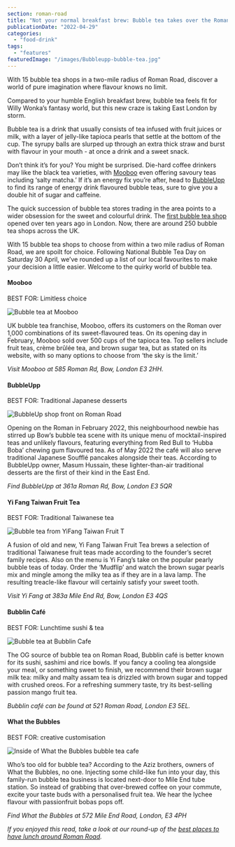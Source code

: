 ```yaml
---
section: roman-road
title: "Not your normal breakfast brew: Bubble tea takes over the Roman"
publicationDate: "2022-04-29"
categories: 
  - "food-drink"
tags: 
  - "features"
featuredImage: "/images/Bubbleupp-bubble-tea.jpg"
---
```


With 15 bubble tea shops in a two-mile radius of Roman Road, discover a world of pure imagination where flavour knows no limit. 

Compared to your humble English breakfast brew, bubble tea feels fit for Willy Wonka’s fantasy world, but this new craze is taking East London by storm. 

Bubble tea is a drink that usually consists of tea infused with fruit juices or milk, with a layer of jelly-like tapioca pearls that settle at the bottom of the cup. The syrupy balls are slurped up through an extra thick straw and burst with flavour in your mouth - at once a drink and a sweet snack.

Don’t think it’s for you? You might be surprised. Die-hard coffee drinkers may like the black tea varieties, with [Mooboo](https://romanroadlondon.com/mooboo-bubble-tea-open/) even offering savoury teas including ‘salty matcha.’ If it’s an energy fix you’re after, head to [BubbleUpp](https://romanroadlondon.com/bubbleupp-bubble-tea-open/) to find its range of energy drink flavoured bubble teas, sure to give you a double hit of sugar and caffeine.   

The quick succession of bubble tea stores trading in the area points to a wider obsession for the sweet and colourful drink. The [first bubble tea shop](https://www.bbc.co.uk/news/magazine-28640188#:~:text=Assad%20Khan%2C%20a%20former%20investment%20banker%2C%20opened%20the%20UK%27s%20first%20bubble%20tea%20shop%20in%20Soho%2C%20London%2C%20in%202011.) opened over ten years ago in London. Now, there are around 250 bubble tea shops across the UK.

With 15 bubble tea shops to choose from within a two mile radius of Roman Road, we are spoilt for choice. Following National Bubble Tea Day on Saturday 30 April, we’ve rounded up a list of our local favourites to make your decision a little easier. Welcome to the quirky world of bubble tea.

#### Mooboo

BEST FOR: Limitless choice

![Bubble tea at Mooboo](/images/mooboo-bubble-tea-1024x683.jpg)

UK bubble tea franchise, Mooboo, offers its customers on the Roman over 1,000 combinations of its sweet-flavoured teas. On its opening day in February, Mooboo sold over 500 cups of the tapioca tea. Top sellers include fruit teas, crème brûlée tea, and brown sugar tea, but as stated on its website, with so many options to choose from ‘the sky is the limit.’   

_Visit Mooboo at 585 Roman Rd, Bow, London E3 2HH._

#### BubbleUpp

BEST FOR: Traditional Japanese desserts

![BubbleUp shop front on Roman Road](/images/bubble-up-shop-1024x683.jpg)

Opening on the Roman in February 2022, this neighbourhood newbie has stirred up Bow’s bubble tea scene with its unique menu of mocktail-inspired teas and unlikely flavours, featuring everything from Red Bull to ‘Hubba Boba’ chewing gum flavoured tea. As of May 2022 the café will also serve traditional Japanese Soufflé pancakes alongside their teas. According to BubbleUpp owner, Masum Hussain, these lighter-than-air traditional desserts are the first of their kind in the East End.

_Find BubbleUpp at 361a Roman Rd, Bow, London E3 5QR_

#### Yi Fang Taiwan Fruit Tea

BEST FOR: Traditional Taiwanese tea 

![Bubble tea from YiFang Taiwan Fruit T](/images/yifang-bubble-tea-1024x683.jpg)

A fusion of old and new, Yi Fang Taiwan Fruit Tea brews a selection of traditional Taiwanese fruit teas made according to the founder’s secret family recipes. Also on the menu is Yi Fang’s take on the popular pearly bubble teas of today. Order the ‘Mudflip’ and watch the brown sugar pearls mix and mingle among the milky tea as if they are in a lava lamp. The resulting treacle-like flavour will certainly satisfy your sweet tooth. 

_Visit Yi Fang at 383a Mile End Rd, Bow, London E3 4QS_

#### Bubblin Café

BEST FOR: Lunchtime sushi & tea

![Bubble tea at Bubblin Cafe](/images/bubblin-cafe-bubble-tea-1024x683.jpg)

The OG source of bubble tea on Roman Road, Bubblin café is better known for its sushi, sashimi and rice bowls. If you fancy a cooling tea alongside your meal, or something sweet to finish, we recommend their brown sugar milk tea: milky and malty assam tea is drizzled with brown sugar and topped with crushed oreos. For a refreshing summery taste, try its best-selling passion mango fruit tea.

_Bubblin café can be found at 521 Roman Road, London E3 5EL._

#### What the Bubbles

BEST FOR: creative customisation

![Inside of What the Bubbles bubble tea cafe](/images/what-the-bubbles-bubble-tea-4-1024x683.jpg)

Who’s too old for bubble tea? According to the Aziz brothers, owners of What the Bubbles, no one. Injecting some child-like fun into your day, this family-run bubble tea business is located next-door to Mile End tube station. So instead of grabbing that over-brewed coffee on your commute, excite your taste buds with a personalised fruit tea. We hear the lychee flavour with passionfruit bobas pops off. 

_Find What the Bubbles at 572 Mile End Road, London, E3 4PH_

_If you enjoyed this read, take a look at our round-up of the [best places to have lunch around Roman Road](https://romanroadlondon.com/best-lunch-places/)._

